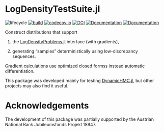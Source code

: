 # LogDensityTestSuite.jl

![lifecycle](https://img.shields.io/badge/lifecycle-maturing-blue.svg)
[![build](https://github.com/tpapp/LogDensityTestSuite.jl/workflows/CI/badge.svg)](https://github.com/tpapp/LogDensityTestSuite.jl/actions?query=workflow%3ACI)
[![codecov.io](http://codecov.io/github/tpapp/LogDensityTestSuite.jl/coverage.svg?branch=master)](http://codecov.io/github/tpapp/LogDensityTestSuite.jl?branch=master)
[![DOI](https://zenodo.org/badge/199613252.svg)](https://zenodo.org/badge/latestdoi/199613252)
[![Documentation](https://img.shields.io/badge/docs-stable-blue.svg)](https://tpapp.github.io/LogDensityTestSuite.jl/stable)
[![Documentation](https://img.shields.io/badge/docs-master-blue.svg)](https://tpapp.github.io/LogDensityTestSuite.jl/dev)

Construct distributions that support

1. the [LogDensityProblems.jl](https://github.com/tpapp/LogDensityProblems.jl) interface (with gradients),

2. generating “samples” deterministically using low-discrepancy sequences.

Gradient calculations use optimized closed formss instead automatic differentiation.

This package was developed mainly for testing [DynamicHMC.jl](https://github.com/tpapp/DynamicHMC.jl/), but other projects may also find it useful.

# Acknowledgements

The development of this package was partially supported by the Austrian National Bank Jubileumsfonds Projekt 18847.

